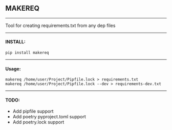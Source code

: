 ## MAKEREQ

___

Tool for creating requirements.txt from any dep files

___

#### INSTALL:

```shell script
pip install makereq
```

___

#### Usage:

```shell script
makereq /home/user/Project/Pipfile.lock > requirements.txt
makereq /home/user/Project/Pipfile.lock --dev > requirements-dev.txt
```

___

#### TODO:
 * Add pipfile support
 * Add poetry pyproject.toml support
 * Add poetry.lock support
